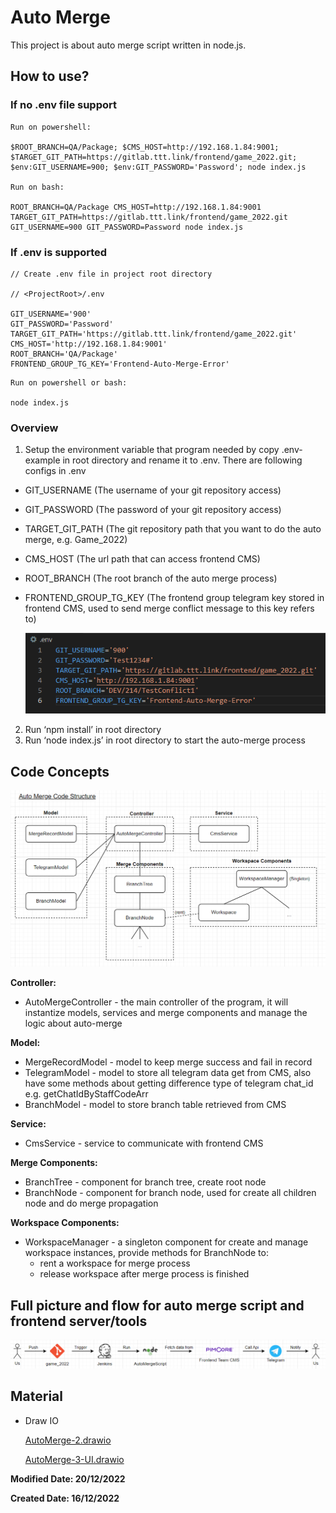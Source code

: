# Auto Merge

This project is about auto merge script written in node.js. 

## How to use?

### If no .env file support

```
Run on powershell:

$ROOT_BRANCH=QA/Package; $CMS_HOST=http://192.168.1.84:9001; $TARGET_GIT_PATH=https://gitlab.ttt.link/frontend/game_2022.git; $env:GIT_USERNAME=900; $env:GIT_PASSWORD='Password'; node index.js

Run on bash:

ROOT_BRANCH=QA/Package CMS_HOST=http://192.168.1.84:9001 TARGET_GIT_PATH=https://gitlab.ttt.link/frontend/game_2022.git GIT_USERNAME=900 GIT_PASSWORD=Password node index.js
```

### If .env is supported

```
// Create .env file in project root directory

// <ProjectRoot>/.env

GIT_USERNAME='900'
GIT_PASSWORD='Password'
TARGET_GIT_PATH='https://gitlab.ttt.link/frontend/game_2022.git'
CMS_HOST='http://192.168.1.84:9001'
ROOT_BRANCH='QA/Package'
FRONTEND_GROUP_TG_KEY='Frontend-Auto-Merge-Error'
```

```
Run on powershell or bash:

node index.js
```

### Overview
1. Setup the environment variable that program needed by copy .env-example in root directory and rename it to .env. There are following configs in .env
- GIT_USERNAME (The username of your git repository access)
- GIT_PASSWORD (The password of your git repository access)
- TARGET_GIT_PATH (The git repository path that you want to do the auto merge, e.g. Game_2022)
- CMS_HOST (The url path that can access frontend CMS)
- ROOT_BRANCH (The root branch of the auto merge process)
- FRONTEND_GROUP_TG_KEY (The frontend group telegram key stored in frontend CMS, used to send merge conflict message to this key refers to)
    
    ![Untitled](readmeSrc/image_1.png)
    
2. Run ‘npm install’ in root directory
3. Run ‘node index.js’ in root directory to start the auto-merge process

## Code Concepts

![Untitled](readmeSrc/image_2.png)

**Controller:**

- AutoMergeController - the main controller of the program, it will instantize models, services and merge components and manage the logic about auto-merge

**Model:**

- MergeRecordModel - model to keep merge success and fail in record
- TelegramModel - model to store all telegram data get from CMS, also have some methods about getting difference type of telegram chat_id e.g. getChatIdByStaffCodeArr
- BranchModel - model to store branch table retrieved from CMS

**Service:**

- CmsService - service to communicate with frontend CMS

**Merge Components:**

- BranchTree - component for branch tree, create root node
- BranchNode - component for branch node, used for create all children node and do merge propagation

**Workspace Components:**

- WorkspaceManager - a singleton component for create and manage workspace instances, provide methods for BranchNode to:
    - rent a workspace for merge process
    - release workspace after merge process is finished

## Full picture and flow for auto merge script and frontend server/tools

![Untitled](readmeSrc/image_3.png)

## Material

- Draw IO
    
    [AutoMerge-2.drawio](readmeSrc/AutoMerge-2.drawio)
    
    [AutoMerge-3-UI.drawio](readmeSrc/AutoMerge-3-UI.drawio)
    

**Modified Date: 20/12/2022**

**Created Date: 16/12/2022**